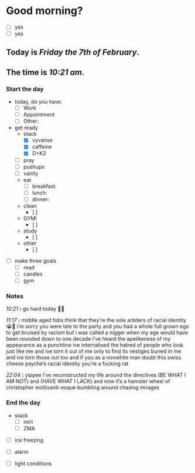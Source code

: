 # Good morning? 
* [ ] yes
* [ ] yes

## Today is ***Friday the 7th of February***.
## The time is ***10:21 am***.
### Start the day
* today, do you have:
	* [ ] Work
	* [ ] Appointment
	* [ ] Other:    

* get ready
	* stack
		* [x] vyvanse
		* [x] caffeine
		* [x] D+K2
	* [ ] pray
	* [ ] pushups
	* [ ] vanity
	* eat
		* [ ] breakfast:
		* [ ] lunch:
		* [ ] dinner:
	* clean
		* [ ] 
	* GYM!
		* [ ] 
	* study
		* [ ] 
	* other
		* [ ] 
* [ ] make three goals
	* [ ]  read 
	* [ ]  candles
	* [ ]  gym

### Notes

*10:21* **:**   go hard today 🙏🤲

*11:17* **:**   middle aged fobs think that they’re the sole arbiters of racial identity 😭🙏 i’m sorry you were late to the party and you had a whole full grown ego to get bruised by racism but i was called a nigger when my age would have been rounded down to one decade   i’ve heard the apelikeness of my appearance as a punchline   ive internalised the hatred of people who look just like me   and ive torn it out of me only to find its vestiges buried in me   and ive torn those out too   and if you as a nonwhite man doubt this swiss cheese psyche’s racial identity   you’re a fucking rat



*22:04* **:**   yippee i’ve reconstructed my life around the directives (BE WHAT I AM NOT) and (HAVE WHAT I LACK) and now it’s a hamster wheel of christopher moltisanti-esque bumbling around chasing mirages



### End the day
* stack
	* [ ] mirt
	* [ ] ZMA
* [ ] ice freezing
* [ ] alarm
* [ ] light conditions


